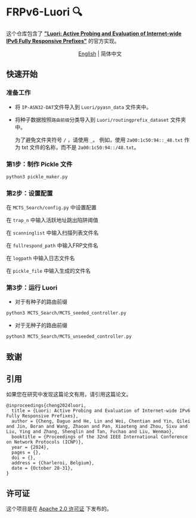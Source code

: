 
# FRPv6-Luori 🔍
这个仓库包含了 [**"Luori: Active Probing and Evaluation of Internet-wide IPv6 Fully Responsive Prefixes"**](https://frpv6.github.io) 的官方实现。

</div>

<div align="center">

[English](README.md) | 简体中文

</div>

## 快速开始
### 准备工作
- 将 ```IP-ASN32-DAT```文件导入到 ```Luori/pyasn_data``` 文件夹中。
- 将种子数据按照```路由前缀```分类导入到 ```Luori/routingprefix_dataset``` 文件夹中。
  
  为了避免文件夹符号 ```/``` ，请使用 ```_```。
  例如，使用 ```2a00:1c50:94::_48.txt``` 作为 txt 文件的名称，而不是 ```2a00:1c50:94::/48.txt```。

### 第1步：制作 Pickle 文件
```bash
python3 pickle_maker.py
```
### 第2步：设置配置

在 ```MCTS_Search/config.py``` 中设置配置

在 ```trap_n``` 中输入活跃地址跳出陷阱阈值

在 ```scanninglist``` 中输入扫描列表文件名

在 ```fullrespond_path``` 中输入FRP文件名

在 ```logpath``` 中输入日志文件名

在 ```pickle_file``` 中输入生成的文件名

### 第3步：运行 Luori
- 对于有种子的路由前缀
```bash
python3 MCTS_Search/MCTS_seeded_controller.py
```
- 对于无种子的路由前缀
```bash
python3 MCTS_Search/MCTS_unseeded_controller.py
```

## 致谢

## 引用
如果您在研究中发现这篇论文有用，请引用这篇论文。
```
@inproceedings{cheng2024luori,
  title = {Luori: Active Probing and Evaluation of Internet-wide IPv6 Fully Responsive Prefixes},
  author = {Cheng, Daguo and He, Lin and Wei, Chentian and Yin, Qilei and Jin, Boran and Wang, Zhaoan and Pan, Xiaoteng and Zhou, Sixu and Liu, Ying and Zhang, Shenglin and Tan, Fuchao and Liu, Wenmao},
  booktitle = {Proceedings of the 32nd IEEE International Conference on Network Protocols (ICNP)},
  year = {2024},
  pages = {},
  doi = {},
  address = {Charleroi, Belgium},
  date = {October 28-31},
}
```
## 许可证
这个项目是在 [Apache 2.0 许可证](LICENSE) 下发布的。
